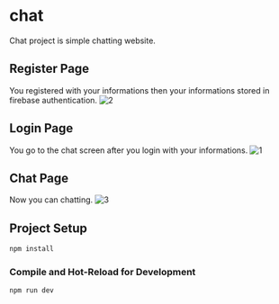 # chat

Chat project is simple chatting website. 


## Register Page
You registered with your informations then your informations stored in firebase authentication.
![2](https://github.com/omerfikri/chat-with-firebase-authentication/assets/84205716/b522f2fc-9e9c-401f-a31f-c32f6fc9353d)

## Login Page
You go to the chat screen after you login with your informations.
![1](https://github.com/omerfikri/chat-with-firebase-authentication/assets/84205716/9712d32d-31da-44ae-a85c-d7a4e09fd9fb)


## Chat Page
Now you can chatting.
![3](https://github.com/omerfikri/chat-with-firebase-authentication/assets/84205716/8c2dd52c-d461-4d3e-8968-41af327e6a98)

## Project Setup

```sh
npm install
```

### Compile and Hot-Reload for Development

```sh
npm run dev
```

